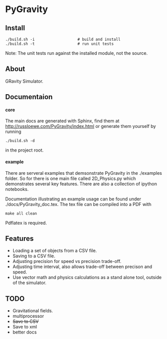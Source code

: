 # PyGravity
## Install


    ./build.sh -i                   # build and install
    ./build.sh -t                   # run unit tests
    
Note: The unit tests run against the installed module, not the source.

## About
GRavity Simulator.

## Documentaion
#### core 
The main docs are generated with Sphinx, find them at http://russloewe.com/PyGravity/index.html or generate
them yourself by running 
    
    ./build.sh -d
    
in the project root.

#### example
There are serveral examples that demsonstrate PyGravity in the ./examples folder. So for there is one 
main file called 2D_Physics.py which demonstrates several key features. There are also a collection of 
ipython notebooks. 

Documentation illustrating an example usage can be found under ./docs/PyGravity_doc.tex. The 
tex file can be compiled into a PDF with 

    make all clean

Pdflatex is required.

## Features
- Loading a set of objects from a CSV file.
- Saving to a CSV file.
- Adjusting precision for speed vs precision trade-off.
- Adjusting time interval, also allows trade-off between precison and speed.
- Use vector math and physics calculations as a stand alone tool, outside of the simulator.

## TODO
- Gravitational fields. 
- multiprocessor
- ~~Save to CSV~~
- Save to xml
- better docs


